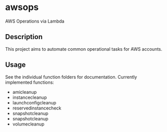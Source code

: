 # awsops

AWS Operations via Lambda

## Description

This project aims to automate common operational tasks for AWS accounts.

## Usage

See the individual function folders for documentation.  Currently implemented functions:

* amicleanup
* instancecleanup
* launchconfigcleanup
* reservedinstancecheck
* snapshotcleanup
* snapshotcleanup
* volumecleanup
